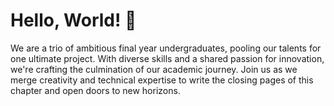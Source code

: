 # Hello, World! 👋

We are a trio of ambitious final year undergraduates, pooling our talents for one ultimate project. With diverse skills and a shared passion for innovation, we're crafting the culmination of our academic journey. Join us as we merge creativity and technical expertise to write the closing pages of this chapter and open doors to new horizons.
